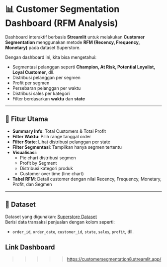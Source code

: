 # 📊 Customer Segmentation Dashboard (RFM Analysis)

Dashboard interaktif berbasis **Streamlit** untuk melakukan **Customer Segmentation** menggunakan metode **RFM (Recency, Frequency, Monetary)** pada dataset Superstore.  

Dengan dashboard ini, kita bisa mengetahui:
- Segmentasi pelanggan seperti **Champion, At Risk, Potential Loyalist, Loyal Customer**, dll.
- Distribusi pelanggan per segmen
- Profit per segmen
- Persebaran pelanggan per waktu
- Distribusi sales per kategori
- Filter berdasarkan **waktu** dan **state**

---

## 🚀 Fitur Utama
- **Summary Info**: Total Customers & Total Profit
- **Filter Waktu**: Pilih range tanggal order
- **Filter State**: Lihat distribusi pelanggan per state
- **Filter Segmentasi**: Tampilkan hanya segmen tertentu
- **Visualisasi**:
  - Pie chart distribusi segmen
  - Profit by Segment
  - Distribusi kategori produk
  - Customer over time (line chart)
- **Tabel RFM**: Detail customer dengan nilai Recency, Frequency, Monetary, Profit, dan Segmen

---

## 📂 Dataset
Dataset yang digunakan: [Superstore Dataset](https://raw.githubusercontent.com/andrianusalvien/Customer-Satisfaction-and-Sentiment-Analysis/refs/heads/main/superstore_dataset%20-%20segmentation%20-%20superstore.csv)  
Berisi data transaksi penjualan dengan kolom seperti:
- `order_id`, `order_date`, `customer_id`, `state`, `sales`, `profit`, dll.


## Link Dashboard
>>>>> https://customersegmentation8.streamlit.app/
